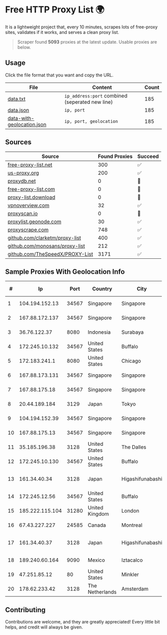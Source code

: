 
# Free HTTP Proxy List 🌍

It is a lightweight project that, every 10 minutes, scrapes lots of free-proxy sites, validates if it works, and serves a clean proxy list.


> Scraper found **5093** proxies at the latest update. Usable proxies are below.

## Usage

Click the file format that you want and copy the URL.


|File|Content|Count|
|----|-------|-----|
|[data.txt](https://raw.githubusercontent.com/themiralay/Proxy-List-World/master/data.txt)|`ip_address:port` combined (seperated new line)|185|
|[data.json](https://raw.githubusercontent.com/themiralay/Proxy-List-World/master/data.json)|`ip, port`|185|
|[data-with-geolocation.json](https://raw.githubusercontent.com/themiralay/Proxy-List-World/master/data-with-geolocation.json)|`ip, port, geolocation`|185|

## Sources

|Source|Found Proxies|Succeed|
|------|-------------|-------|
|[free-proxy-list.net](https://free-proxy-list.net)|300|✅|
|[us-proxy.org](https://www.us-proxy.org)|200|✅|
|[proxydb.net](http://proxydb.net)|0|🚫|
|[free-proxy-list.com](https://free-proxy-list.com/?page=&port=&type%5B%5D=http&type%5B%5D=https&up_time=0&search=Search)|0|🚫|
|[proxy-list.download](https://www.proxy-list.download/HTTP)|0|🚫|
|[vpnoverview.com](https://vpnoverview.com/privacy/anonymous-browsing/free-proxy-servers)|32|✅|
|[proxyscan.io](https://www.proxyscan.io)|0|🚫|
|[proxylist.geonode.com](https://proxylist.geonode.com/api/proxy-list?limit=300&page=1&sort_by=lastChecked&sort_type=desc&protocols=http,https)|30|✅|
|[proxyscrape.com](https://api.proxyscrape.com/v2/?request=displayproxies&protocol=http&timeout=10000&country=all&ssl=all&anonymity=all)|748|✅|
|[github.com/clarketm/proxy-list](https://raw.githubusercontent.com/clarketm/proxy-list/master/proxy-list-raw.txt)|400|✅|
|[github.com/monosans/proxy-list](https://raw.githubusercontent.com/monosans/proxy-list/main/proxies/http.txt)|212|✅|
|[github.com/TheSpeedX/PROXY-List](https://raw.githubusercontent.com/TheSpeedX/PROXY-List/master/http.txt)|3171|✅|


## Sample Proxies With Geolocation Info

|#|Ip|Port|Country|City|Internet Service Provider|
|-|--|----|-------|----|-------------------------|
|1|104.194.152.13|34567|Singapore|Singapore|RouterHosting LLC|
|2|167.88.172.137|34567|Singapore|Singapore|RouterHosting LLC|
|3|36.76.122.37|8080|Indonesia|Surabaya|PT. TELKOM INDONESIA|
|4|172.245.10.132|34567|United States|Buffalo|HostPapa|
|5|172.183.241.1|8080|United States|Chicago|Microsoft|
|6|167.88.173.131|34567|Singapore|Singapore|RouterHosting LLC|
|7|167.88.175.18|34567|Singapore|Singapore|RouterHosting LLC|
|8|20.44.189.184|3129|Japan|Tokyo|Microsoft Corporation|
|9|104.194.152.39|34567|Singapore|Singapore|RouterHosting LLC|
|10|167.88.175.13|34567|Singapore|Singapore|RouterHosting LLC|
|11|35.185.196.38|3128|United States|The Dalles|Google LLC|
|12|172.245.10.130|34567|United States|Buffalo|HostPapa|
|13|161.34.40.34|3128|Japan|Higashifunabashi|NTT PC Communications, Inc.|
|14|172.245.12.56|34567|United States|Buffalo|HostPapa|
|15|185.222.115.104|31280|United Kingdom|London|Netwise Hosting Ltd|
|16|67.43.227.227|24585|Canada|Montreal|GloboTech Communications|
|17|161.34.40.37|3128|Japan|Higashifunabashi|NTT PC Communications, Inc.|
|18|189.240.60.164|9090|Mexico|Iztacalco|Uninet S.A. de C.V.|
|19|47.251.85.12|80|United States|Minkler|Alibaba Cloud LLC|
|20|178.62.233.42|3128|The Netherlands|Amsterdam|DigitalOcean, LLC|



## Contributing

Contributions are welcome, and they are greatly appreciated! Every
little bit helps, and credit will always be given.

